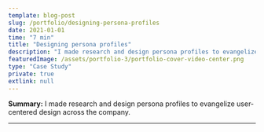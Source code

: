 ```yaml
---
template: blog-post
slug: /portfolio/designing-persona-profiles
date: 2021-01-01
time: "7 min"
title: "Designing persona profiles"
description: "I made research and design persona profiles to evangelize user-centered design across the company."
featuredImage: /assets/portfolio-3/portfolio-cover-video-center.png
type: "Case Study"
private: true
extlink: null
---
```


**Summary:** I made research and design persona profiles to evangelize user-centered design across the company.

---
